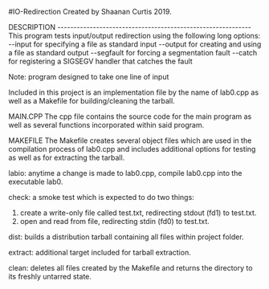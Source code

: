 #IO-Redirection
Created by Shaanan Curtis 2019.

DESCRIPTION ------------------------------------------------------------
This program tests input/output redirection using the following long options:
--input for specifying a file as standard input
--output for creating and using a file as standard output
--segfault for forcing a segmentation fault
--catch for registering a SIGSEGV handler that catches the fault

Note: program designed to take one line of input

Included in this project is an implementation file by the
name of lab0.cpp as well as a Makefile for building/cleaning
the tarball.  

MAIN.CPP
The cpp file contains the source code for the main program 
as well as several functions incorporated within said program.  

MAKEFILE
The Makefile creates several object files which
are used in the compilation process of lab0.cpp and includes additional
options for testing as well as for extracting the tarball.

labio:
anytime a change is made to lab0.cpp,
compile lab0.cpp into the executable lab0.

check:
a smoke test which is expected to do two
things:
1. create a write-only file called test.txt, 
redirecting stdout (fd1) to test.txt.
2. open and read from file, redirecting
stdin (fd0) to test.txt.

dist:
builds a distribution tarball containing
all files within project folder.

extract:
additional target included for tarball
extraction.

clean:
deletes all files created by the 
Makefile and returns the directory
to its freshly untarred state.
